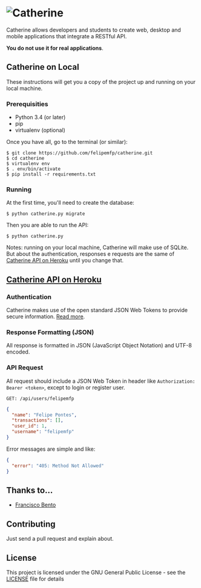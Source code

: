 # ![Catherine](https://65.media.tumblr.com/9b646cde94aea1a78ee8be7dff9b0b89/tumblr_o7pidpRyyD1vnlnoto1_1280.png)

Catherine allows developers and students to create web, desktop and mobile applications that integrate a RESTful API.

**You do not use it for real applications**.

## Catherine on Local

These instructions will get you a copy of the project up and running on your local machine.

### Prerequisities

- Python 3.4 (or later)
- pip
- virtualenv (optional)

Once you have all, go to the terminal (or similar):

```
$ git clone https://github.com/felipemfp/catherine.git
$ cd catherine
$ virtualenv env
$ . env/bin/activate
$ pip install -r requirements.txt
```

### Running

At the first time, you'll need to create the database:

```
$ python catherine.py migrate
```

Then you are able to run the API:

```
$ python catherine.py
```

Notes: running on your local machine, Catherine will make use of SQLite. But about the authentication, responses e requests are the same of [Catherine API on Heroku](#catherine-api-on-heroku) until you change that.

## [Catherine API on Heroku](//catherine-api.herokuapp.com/)

### Authentication
Catherine makes use of the open standard JSON Web Tokens to provide secure information. [Read more](https://jwt.io/introduction/).

### Response Formatting (JSON)
All response is formatted in JSON (JavaScript Object Notation) and UTF-8 encoded.

### API Request

All request should include a JSON Web Token in header like `Authorization: Bearer <token>`, except to login or register user.

```
GET: /api/users/felipemfp
```
```json
{
  "name": "Felipe Pontes",
  "transactions": [],
  "user_id": 1,
  "username": "felipemfp"
}
```

Error messages are simple and like:

```json
{
  "error": "405: Method Not Allowed"
}
```

## Thanks to...

- [Francisco Bento](//github.com/chicobentojr)

## Contributing

Just send a pull request and explain about.

## License

This project is licensed under the GNU General Public License - see the [LICENSE](LICENSE) file for details
